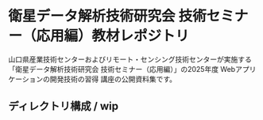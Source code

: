# 衛星データ解析技術研究会 技術セミナー（応用編）教材レポジトリ

山口県産業技術センターおよびリモート・センシング技術センターが実施する「衛星データ解析技術研究会 技術セミナー（応用編）」の2025年度 Webアプリケーションの開発技術の習得 講座の公開資料集です。


## ディレクトリ構成 / wip





